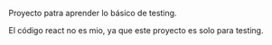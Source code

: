 Proyecto patra aprender lo básico de testing.

El código react no es mio, ya que este proyecto es solo para testing.